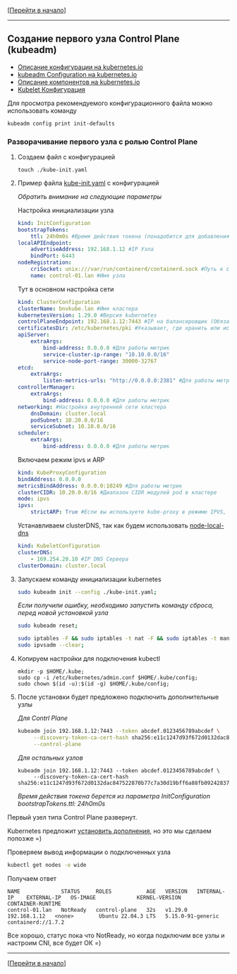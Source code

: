 [[Перейти в начало](../../README.md)]

---

## Создание первого узла Control Plane (kubeadm)

* [Описание конфигурации на kubernetes.io](https://kubernetes.io/docs/reference/config-api/)
* [kubeadm Configuration на kubernetes.io](https://kubernetes.io/docs/reference/config-api/kubeadm-config.v1beta3/)
* [Описание компонентов на kubernetes.io](https://kubernetes.io/docs/reference/command-line-tools-reference/)
* [Kubelet Конфигурация](https://cluster-api.sigs.k8s.io/tasks/bootstrap/kubeadm-bootstrap/kubelet-config)
 
Для просмотра рекомендуемого конфигурационного файла можно использовать команду
```bash
kubeadm config print init-defaults
```

### Разворачивание первого узла с ролью Control Plane

1. Создаем файл с конфигурацией 
   ```
   touch ./kube-init.yaml
   ```
2. Пример файла [kube-init.yaml](./kube-init.yaml) с конфигурацией

   *Обратить внимание на следующие параметры*
   
   Настройка инициализации узла

   ```yaml
   kind: InitConfiguration
   bootstrapTokens:
       ttl: 24h0m0s #Время действия токена (понадобится для добавления остальных узлов)
   localAPIEndpoint:
       advertiseAddress: 192.168.1.12 #IP Узла
       bindPort: 6443
   nodeRegistration:
       criSocket: unix:///var/run/containerd/containerd.sock #Путь к сокету контейнера
       name: control-01.lan #Имя узла
   ```
   
   Тут в основном настройка сети   

   ```yaml
   kind: ClusterConfiguration
   clusterName: bnvkube.lan #Имя кластера
   kubernetesVersion: 1.29.0 #Версия kubernetes
   controlPlaneEndpoint: 192.168.1.12:7443 #IP на балансировщик (Обязательно если узлов Contr Plane будет больше 1)
   certificatesDir: /etc/kubernetes/pki #Указывает, где хранить или искать все необходимые сертификаты.
   apiServer:
       extraArgs:
           bind-address: 0.0.0.0 #Для работы метрик
           service-cluster-ip-range: "10.10.0.0/16"
           service-node-port-range: 30000-32767
   etcd:
       extraArgs:
           listen-metrics-urls: "http://0.0.0.0:2381" #Для работы метрик
   controllerManager:
       extraArgs:
           bind-address: 0.0.0.0 #Для работы метрик
   networking: #Настройка внутренней сети кластера
       dnsDomain: cluster.local
       podSubnet: 10.20.0.0/16
       serviceSubnet: 10.10.0.0/16
   scheduler:
       extraArgs:
           bind-address: 0.0.0.0 #Для работы метрик
   ```   

   Включаем режим ipvs и ARP   

   ```yaml
   kind: KubeProxyConfiguration
   bindAddress: 0.0.0.0
   metricsBindAddress: 0.0.0.0:10249 #Для работы метрик
   clusterCIDR: 10.20.0.0/16 #Диапазон CIDR модулей pod в кластере
   mode: ipvs
   ipvs:
       strictARP: True #Если вы используете kube-proxy в режиме IPVS, начиная с Kubernetes v1.14.2, вы должны включить строгий режим ARP.
   ```
   
   Устанавливаем clusterDNS, так как будем использовать [node-local-dns](../05-node-local-dns/README.md)

   ```yaml
   kind: KubeletConfiguration
   clusterDNS:
       - 169.254.20.10 #IP DNS Сервера
   clusterDomain: cluster.local
   ```
3. Запускаем команду инициализации kubernetes
   ```bash
   sudo kubeadm init --config ./kube-init.yaml;
   ```

   *Если получили ошибку, необходимо запустить команду сброса, перед новой установкой узла*
   ```bash
   sudo kubeadm reset;
   ```
   ```bash
   sudo iptables -F && sudo iptables -t nat -F && sudo iptables -t mangle -F && sudo iptables -X;
   sudo ipvsadm --clear;
   ```

4. Копируем настройки для подключения kubectl
   ```
   mkdir -p $HOME/.kube;
   sudo cp -i /etc/kubernetes/admin.conf $HOME/.kube/config;
   sudo chown $(id -u):$(id -g) $HOME/.kube/config;
   ```
6. После установки будет предложено подключить дополнительные узлы
 
   *Для Contrl Plane*
   ```bash
   kubeadm join 192.168.1.12:7443 --token abcdef.0123456789abcdef \
        --discovery-token-ca-cert-hash sha256:e11c1247d93f672d0132dac847522870b77c7a30d19bff6a88fb09242837cc56 \
        --control-plane
   ```
   *Для остальных узлов*   
   ```
   kubeadm join 192.168.1.12:7443 --token abcdef.0123456789abcdef \
        --discovery-token-ca-cert-hash sha256:e11c1247d93f672d0132dac847522870b77c7a30d19bff6a88fb09242837cc56
   ```
   
   *Время действия токена берется из параметра InitConfiguration bootstrapTokens.ttl: 24h0m0s*

Первый узел типа Control Plane развернут.

Kubernetes предложит [установить дополнения](https://kubernetes.io/docs/concepts/cluster-administration/addons/), но это мы сделаем попозже =)

Проверяем вывод информации о подключенных узла
```bash
kubectl get nodes -o wide
```
Получаем ответ

```
NAME             STATUS     ROLES           AGE   VERSION   INTERNAL-IP    EXTERNAL-IP   OS-IMAGE             KERNEL-VERSION      CONTAINER-RUNTIME
control-01.lan   NotReady   control-plane   32s   v1.29.0   192.168.1.12   <none>        Ubuntu 22.04.3 LTS   5.15.0-91-generic   containerd://1.7.2
```
Все хорошо, статус пока что NotReady, но когда подключим все узлы и настроим CNI, все будет ОК =)

---

[[Перейти в начало](../../README.md)]